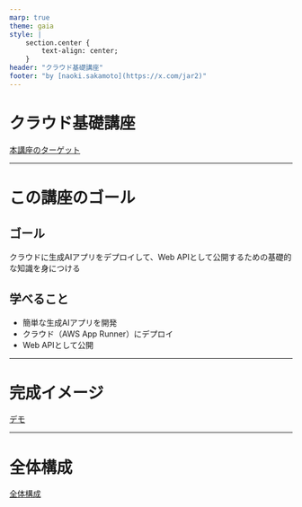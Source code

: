 ```yaml
---
marp: true
theme: gaia
style: |
    section.center {
        text-align: center;
    }
header: "クラウド基礎講座"
footer: "by [naoki.sakamoto](https://x.com/jar2)"
---
```

<!-- paginate: true
_class: center
_backgroundColor: MediumSeaGreen
_color: white
-->

# クラウド基礎講座
[本講座のターゲット](img/image12.jpg)

---
<!--
_backgroundColor: MediumSeaGreen
_color: white
-->

# この講座のゴール
## ゴール
クラウドに生成AIアプリをデプロイして、Web APIとして公開するための基礎的な知識を身につける

## 学べること
- 簡単な生成AIアプリを開発
- クラウド（AWS App Runner）にデプロイ
- Web APIとして公開

---
<!--
_backgroundColor: MediumSeaGreen
_color: white
-->

# 完成イメージ
[デモ](img/demo.gif)

---
<!--
_backgroundColor: MediumSeaGreen
_color: white
-->

# 全体構成
[全体構成](img/image13.jpg)

